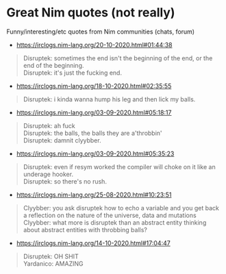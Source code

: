 # Great Nim quotes (not really)

Funny/interesting/etc quotes from Nim communities (chats, forum)

- https://irclogs.nim-lang.org/20-10-2020.html#01:44:38

> Disruptek: sometimes the end isn't the beginning of the end, or the end of the beginning.  
> Disruptek: it's just the fucking end.

- https://irclogs.nim-lang.org/18-10-2020.html#02:35:55
> Disruptek: i kinda wanna hump his leg and then lick my balls.

- https://irclogs.nim-lang.org/03-09-2020.html#05:18:17
> Disruptek: ah fuck  
> Disruptek: the balls, the balls they are a'throbbin'  
> Disruptek: damnit clyybber.  

- https://irclogs.nim-lang.org/03-09-2020.html#05:35:23
> Disruptek: even if resym worked the compiler will choke on it like an underage hooker.  
> Disruptek: so there's no rush.  

- https://irclogs.nim-lang.org/25-08-2020.html#10:23:51
> Clyybber: you ask disruptek how to echo a variable and you get back a reflection on the nature of the universe, data and mutations  
> Clyybber: what more is disruptek than an abstract entity thinking about abstract entities with throbbing balls?

- https://irclogs.nim-lang.org/14-10-2020.html#17:04:47
> Disruptek: OH SHIT  
> Yardanico: AMAZING  

